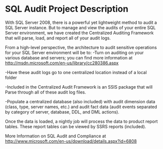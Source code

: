 SQL Audit Project Description
=============================

With SQL Server 2008, there is a powerful yet lightweight method to audit a SQL Server instance. But to manage and view the audits of your entire SQL Server environment, we have created the Centralized Auditing Framework that will parse, load, and report all of your audit logs. 

From a high-level perspective, the architecture to audit sensitive operations for your SQL Server environment will be to: 
-Turn on auditing on your various database and servers; you can find more information at http://msdn.microsoft.com/en-us/library/cc280386.aspx

-Have these audit logs go to one centralized location instead of a local folder 

-Included in the Centralized Audit Framework is an SSIS package that will Parse through all of these audit log files.

-Populate a centralized database (also included) with audit dimension data (class, type, server names, etc.) and audit fact data (audit events separated by category of server, database, DDL, and DML actions).

Once the data is loaded, a nightly job will process the data to product report tables. 
These report tables can be viewed by SSRS reports (included).

More Information on SQL Audit and Compliance at http://www.microsoft.com/en-us/download/details.aspx?id=6808

